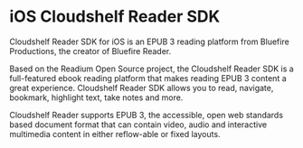 # iOS Cloudshelf Reader SDK
Cloudshelf Reader SDK for iOS is an EPUB 3 reading platform from Bluefire Productions, the creator of Bluefire Reader.


Based on the Readium Open Source project, the Cloudshelf Reader SDK is a full-featured ebook reading platform that makes reading EPUB 3 content a great experience. Cloudshelf Reader SDK allows you to read, navigate, bookmark, highlight text, take notes and more.

Cloudshelf Reader supports EPUB 3, the accessible, open web standards based document format that can contain video, audio and interactive multimedia content in either reflow-able or fixed layouts.
